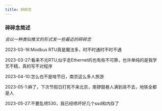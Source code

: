 ```yaml
---
title: 碎碎念
---
```

### 碎碎念简述
*会以一种类似推文的形式发一些最近的碎碎念*

2023-03-16:Modbus RTU真是魔法多，时不时通时不时不通

2023-03-27:看来不光RTU,似乎走Ethernet的也有些不可靠，也许单纯的是我学艺不精，真的写不对程序

2023-04-10:怎么也不是啥节日，南京这么多人旅游

2023-05-1:麻了，下次节假日打死不来北京，南锣鼓巷人满到进不去，地铁全都是人

2023-05-27:不要乱喷530，我已经喷坏好几个ssd和内存了

